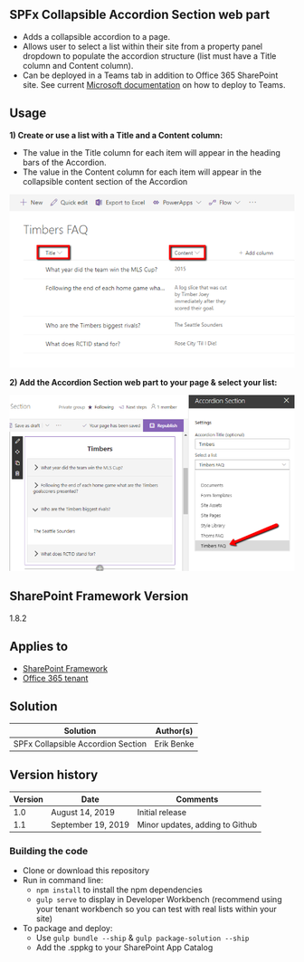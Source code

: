 ## SPFx Collapsible Accordion Section web part

* Adds a collapsible accordion to a page.
* Allows user to select a list within their site from a property panel dropdown to populate the accordion structure (list must have a Title column and Content column).
* Can be deployed in a Teams tab in addition to Office 365 SharePoint site. See current [Microsoft documentation](https://docs.microsoft.com/en-us/sharepoint/dev/spfx/web-parts/get-started/using-web-part-as-ms-teams-tab) on how to deploy to Teams.

## Usage

**1) Create or use a list with a Title and a Content column:**
* The value in the Title column for each item will appear in the heading bars of the Accordion.  
* The value in the Content column for each item will appear in the collapsible content section of the Accordion    



![Create list for use with the Accordion](./assets/ListForAccordion.png)

**2) Add the Accordion Section web part to your page & select your list:**  



![Select list from property panel for use with the Accordion](./assets/AccordionSettings.png)

## SharePoint Framework Version 
1.8.2

## Applies to

* [SharePoint Framework](https:/dev.office.com/sharepoint)
* [Office 365 tenant](https://dev.office.com/sharepoint/docs/spfx/set-up-your-development-environment)

## Solution

Solution|Author(s)
--------|---------
SPFx Collapsible Accordion Section|Erik Benke


## Version history

Version|Date|Comments
-------|----|--------
1.0|August 14, 2019|Initial release
1.1|September 19, 2019|Minor updates, adding to Github


### Building the code

- Clone or download this repository
- Run in command line:
  - `npm install` to install the npm dependencies
  - `gulp serve` to display in Developer Workbench (recommend using your tenant workbench so you can test with real lists within your site)
- To package and deploy:
  - Use `gulp bundle --ship` & `gulp package-solution --ship`
  - Add the .sppkg to your SharePoint App Catalog

